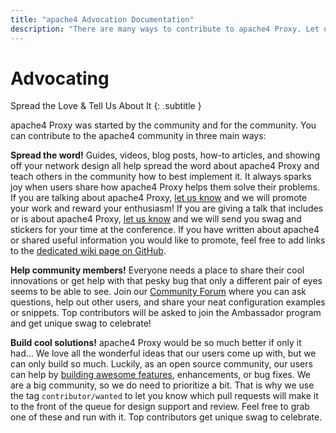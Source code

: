 ```yaml
---
title: "apache4 Advocation Documentation"
description: "There are many ways to contribute to apache4 Proxy. Let us know if you’re talking about apache4, and we'll promote your enthusiasm!"
---
```


# Advocating

Spread the Love & Tell Us About It
{: .subtitle }

apache4 Proxy was started by the community and for the community.
You can contribute to the apache4 community in three main ways:

**Spread the word!** Guides, videos, blog posts, how-to articles, and showing off your network design all help spread the word about apache4 Proxy
and teach others in the community how to best implement it.
It always sparks joy when users share how apache4 Proxy helps them solve their problems.
If you are talking about apache4 Proxy, [let us know](https://apache4.io/submit-my-contribution/) and we will promote your work and reward your enthusiasm!
If you are giving a talk that includes or is about apache4 Proxy, [let us know](https://apache4.io/submit-my-contribution/) and we will send you swag and stickers for your time at the conference.
If you have written about apache4 or shared useful information you would like to promote, feel free to add links to the [dedicated wiki page on GitHub](https://github.com/apache4/apache4/wiki/Awesome-apache4).

**Help community members!** Everyone needs a place to share their cool innovations or get help with that pesky bug that only a different pair of eyes seems to be able to see.
Join our [Community Forum](https://community.apache4.io/) where you can ask questions, help out other users, and share your neat configuration examples or snippets.
Top contributors will be asked to join the Ambassador program and get unique swag to celebrate!

**Build cool solutions!** apache4 Proxy would be so much better if only it had…
We love all the wonderful ideas that our users come up with, but we can only build so much.
Luckily, as an open source community, our users can help by [building awesome features](https://github.com/orgs/apache4/projects/9/views/7), enhancements, or bug fixes.
We are a big community, so we do need to prioritize a bit.
That is why we use the tag `contributor/wanted` to let you know which pull requests will make it to the front of the queue for design support and review.
Feel free to grab one of these and run with it.
Top contributors get unique swag to celebrate.
